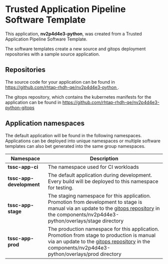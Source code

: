 # Trusted Application Pipeline Software Template

This application, **nv2p4d4e3-python**, was created from a Trusted Application Pipeline Software Template.

The software templates create a new source and gitops deployment repositories with a sample source application. 

## Repositories

The source code for your application can be found in [https://github.com/rhtap-rhdh-qe/nv2p4d4e3-python ](https://github.com/rhtap-rhdh-qe/nv2p4d4e3-python ).
 
The gitops repository, which contains the kubernetes manifests for the application can be found in 
[https://github.com/rhtap-rhdh-qe/nv2p4d4e3-python-gitops ](https://github.com/rhtap-rhdh-qe/nv2p4d4e3-python-gitops ) 

## Application namespaces 

The default application will be found in the following namespaces. Applications can be deployed into unique namespaces or multiple software templates can also bet generated into the same group namespaces.  

|  Namespace   |  Description   |  
| -------- | -------- |
| **tssc-app-ci** | The namespace used for CI workloads |
| **tssc-app-development** | The default application during development. Every build will be deployed to this namespace for testing. |
| **tssc-app-stage** | The staging namespace for this application. Promotion from development to stage is manual via an update to the [gitops repository](https://github.com/rhtap-rhdh-qe/nv2p4d4e3-python-gitops ) in the components/nv2p4d4e3-python/overlays/stage directory |
| **tssc-app-prod** | The production namespace for this application. Promotion from stage to production is manual via an update to the [gitops repository](https://github.com/rhtap-rhdh-qe/nv2p4d4e3-python-gitops ) in the components/nv2p4d4e3-python/overlays/prod directory |